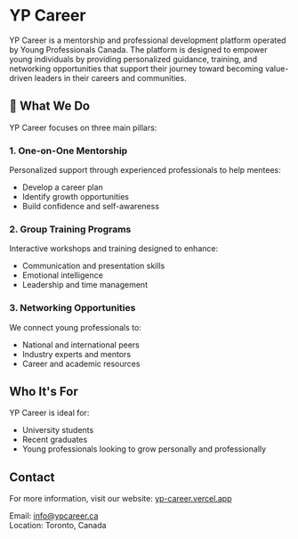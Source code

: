 # YP Career

YP Career is a mentorship and professional development platform operated by Young Professionals Canada. The platform is designed to empower young individuals by providing personalized guidance, training, and networking opportunities that support their journey toward becoming value-driven leaders in their careers and communities.

## 🌟 What We Do

YP Career focuses on three main pillars:

### 1. One-on-One Mentorship
Personalized support through experienced professionals to help mentees:
- Develop a career plan
- Identify growth opportunities
- Build confidence and self-awareness

### 2. Group Training Programs
Interactive workshops and training designed to enhance:
- Communication and presentation skills
- Emotional intelligence
- Leadership and time management

### 3. Networking Opportunities
We connect young professionals to:
- National and international peers
- Industry experts and mentors
- Career and academic resources

## Who It's For
YP Career is ideal for:
- University students
- Recent graduates
- Young professionals looking to grow personally and professionally

## Contact
For more information, visit our website: [yp-career.vercel.app](https://yp-career.vercel.app)

Email: info@ypcareer.ca  
Location: Toronto, Canada

